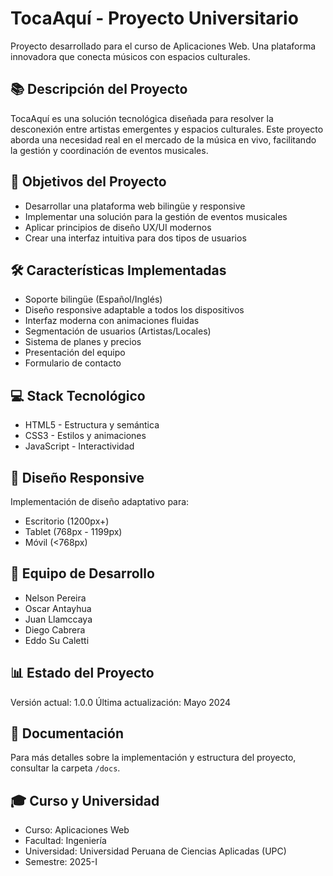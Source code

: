 
# TocaAquí - Proyecto Universitario
Proyecto desarrollado para el curso de Aplicaciones Web. Una plataforma innovadora que conecta músicos con espacios culturales.
## 📚 Descripción del Proyecto
TocaAquí es una solución tecnológica diseñada para resolver la desconexión entre artistas emergentes y espacios culturales. Este proyecto aborda una necesidad real en el mercado de la música en vivo, facilitando la gestión y coordinación de eventos musicales.
## 🎯 Objetivos del Proyecto
- Desarrollar una plataforma web bilingüe y responsive
- Implementar una solución para la gestión de eventos musicales
- Aplicar principios de diseño UX/UI modernos
- Crear una interfaz intuitiva para dos tipos de usuarios
## 🛠️ Características Implementadas
- Soporte bilingüe (Español/Inglés)
- Diseño responsive adaptable a todos los dispositivos
- Interfaz moderna con animaciones fluidas
- Segmentación de usuarios (Artistas/Locales)
- Sistema de planes y precios
- Presentación del equipo
- Formulario de contacto
## 💻 Stack Tecnológico
- HTML5 - Estructura y semántica
- CSS3 - Estilos y animaciones
- JavaScript - Interactividad
## 📱 Diseño Responsive
Implementación de diseño adaptativo para:
- Escritorio (1200px+)
- Tablet (768px - 1199px)
- Móvil (<768px)
## 👥 Equipo de Desarrollo
- Nelson Pereira
- Oscar Antayhua
- Juan Llamccaya
- Diego Cabrera
- Eddo Su Caletti
## 📊 Estado del Proyecto
Versión actual: 1.0.0
Última actualización: Mayo 2024
## 📝 Documentación
Para más detalles sobre la implementación y estructura del proyecto, consultar la carpeta `/docs`.
## 🎓 Curso y Universidad
- Curso: Aplicaciones Web
- Facultad: Ingeniería
- Universidad: Universidad Peruana de Ciencias Aplicadas (UPC)
- Semestre: 2025-I
